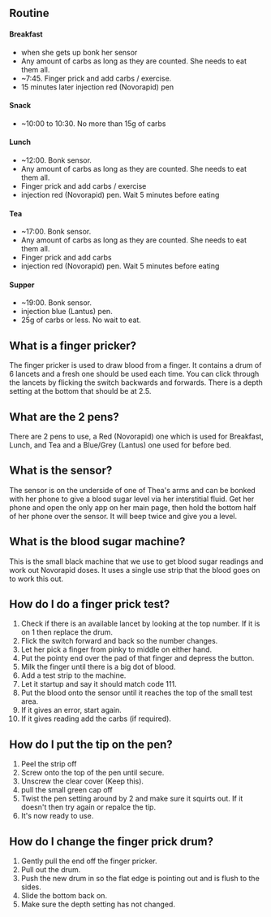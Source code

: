 ## Routine
#### Breakfast
- when she gets up bonk her sensor
- Any amount of carbs as long as they are counted. She needs to eat them all.
- ~7:45. Finger prick and add carbs / exercise. 
- 15 minutes later injection red (Novorapid) pen
#### Snack
- ~10:00 to 10:30. No more than 15g of carbs
#### Lunch
- ~12:00. Bonk sensor.
- Any amount of carbs as long as they are counted. She needs to eat them all.
- Finger prick and add carbs / exercise
- injection red (Novorapid) pen. Wait 5 minutes before eating
#### Tea
- ~17:00. Bonk sensor.
- Any amount of carbs as long as they are counted. She needs to eat them all.
- Finger prick and add carbs
- injection red (Novorapid) pen. Wait 5 minutes before eating
#### Supper
- ~19:00. Bonk sensor.
- injection blue (Lantus) pen.
- 25g of carbs or less. No wait to eat.

## What is a finger pricker?
The finger pricker is used to draw blood from a finger. It contains a drum of 6 lancets and a fresh one should be used each time. You can click through the lancets by flicking the switch backwards and forwards. There is a depth setting at the bottom that should be at 2.5. 

## What are the 2 pens?
There are 2 pens to use, a Red (Novorapid) one which is used for Breakfast, Lunch, and Tea and a Blue/Grey (Lantus) one used for before bed.

## What is the sensor?
The sensor is on the underside of one of Thea's arms and can be bonked with her phone to give a blood sugar level via her interstitial fluid. Get her phone and open the only app on her main page, then hold the bottom half of her phone over the sensor. It will beep twice and give you a level.

## What is the blood sugar machine?
This is the small black machine that we use to get blood sugar readings and work out Novorapid doses. It uses a single use strip that the blood goes on to work this out.

## How do I do a finger prick test?
1. Check if there is an available lancet by looking at the top number. If it is on 1 then replace the drum.
2. Flick the switch forward and back so the number changes.
3. Let her pick a finger from pinky to middle on either hand.
4. Put the pointy end over the pad of that finger and depress the button.
5. Milk the finger until there is a big dot of blood.
6. Add a test strip to the machine.
7. Let it startup and say it should match code 111.
8. Put the blood onto the sensor until it reaches the top of the small test area.
9. If it gives an error, start again.
10. If it gives reading add the carbs (if required).

## How do I put the tip on the pen?
1. Peel the strip off
2. Screw onto the top of the pen until secure.
3. Unscrew the clear cover (Keep this).
4. pull the small green cap off 
5. Twist the pen setting around by 2 and make sure it squirts out. If it doesn't then try again or repalce the tip.
6. It's now ready to use.

## How do I change the finger prick drum?
1. Gently pull the end off the finger pricker.
2. Pull out the drum.
3. Push the new drum in so the flat edge is pointing out and is flush to the sides.
4. Slide the bottom back on.
5. Make sure the depth setting has not changed.

